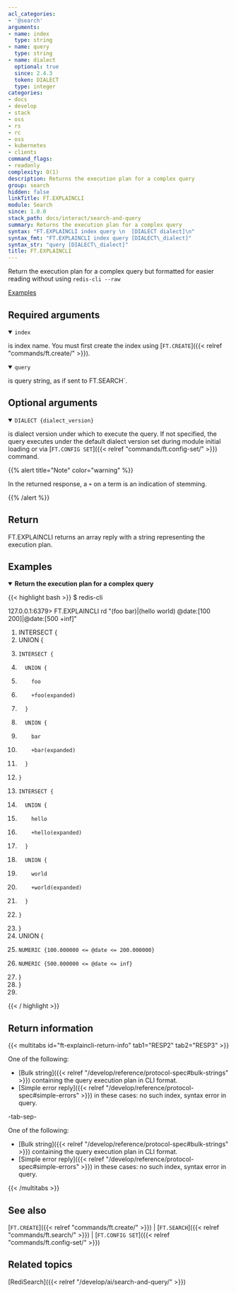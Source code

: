 ```yaml
---
acl_categories:
- '@search'
arguments:
- name: index
  type: string
- name: query
  type: string
- name: dialect
  optional: true
  since: 2.4.3
  token: DIALECT
  type: integer
categories:
- docs
- develop
- stack
- oss
- rs
- rc
- oss
- kubernetes
- clients
command_flags:
- readonly
complexity: O(1)
description: Returns the execution plan for a complex query
group: search
hidden: false
linkTitle: FT.EXPLAINCLI
module: Search
since: 1.0.0
stack_path: docs/interact/search-and-query
summary: Returns the execution plan for a complex query
syntax: "FT.EXPLAINCLI index query \n  [DIALECT dialect]\n"
syntax_fmt: "FT.EXPLAINCLI index query [DIALECT\_dialect]"
syntax_str: "query [DIALECT\_dialect]"
title: FT.EXPLAINCLI
---
```


Return the execution plan for a complex query but formatted for easier reading without using `redis-cli --raw`

[Examples](#examples)

## Required arguments

<details open>
<summary><code>index</code></summary>

is index name. You must first create the index using [`FT.CREATE`]({{< relref "commands/ft.create/" >}}).
</details>

<details open>
<summary><code>query</code></summary>

is query string, as if sent to FT.SEARCH`.
</details>

## Optional arguments

<details open>
<summary><code>DIALECT {dialect_version}</code></summary>

is dialect version under which to execute the query. If not specified, the query executes under the default dialect version set during module initial loading or via [`FT.CONFIG SET`]({{< relref "commands/ft.config-set/" >}}) command.

{{% alert title="Note" color="warning" %}}
 
In the returned response, a `+` on a term is an indication of stemming.

{{% /alert %}}

</details>

## Return

FT.EXPLAINCLI returns an array reply with a string representing the execution plan.

## Examples

<details open>
<summary><b>Return the execution plan for a complex query</b></summary>

{{< highlight bash >}}
$ redis-cli

127.0.0.1:6379> FT.EXPLAINCLI rd "(foo bar)|(hello world) @date:[100 200]|@date:[500 +inf]"
 1) INTERSECT {
 2)   UNION {
 3)     INTERSECT {
 4)       UNION {
 5)         foo
 6)         +foo(expanded)
 7)       }
 8)       UNION {
 9)         bar
10)         +bar(expanded)
11)       }
12)     }
13)     INTERSECT {
14)       UNION {
15)         hello
16)         +hello(expanded)
17)       }
18)       UNION {
19)         world
20)         +world(expanded)
21)       }
22)     }
23)   }
24)   UNION {
25)     NUMERIC {100.000000 <= @date <= 200.000000}
26)     NUMERIC {500.000000 <= @date <= inf}
27)   }
28) }
29)
{{< / highlight >}}
</details>

## Return information

{{< multitabs id="ft-explaincli-return-info" 
    tab1="RESP2" 
    tab2="RESP3" >}}

One of the following:
* [Bulk string]({{< relref "/develop/reference/protocol-spec#bulk-strings" >}}) containing the query execution plan in CLI format.
* [Simple error reply]({{< relref "/develop/reference/protocol-spec#simple-errors" >}}) in these cases: no such index, syntax error in query.

-tab-sep-

One of the following:
* [Bulk string]({{< relref "/develop/reference/protocol-spec#bulk-strings" >}}) containing the query execution plan in CLI format.
* [Simple error reply]({{< relref "/develop/reference/protocol-spec#simple-errors" >}}) in these cases: no such index, syntax error in query.

{{< /multitabs >}}
## See also

[`FT.CREATE`]({{< relref "commands/ft.create/" >}}) | [`FT.SEARCH`]({{< relref "commands/ft.search/" >}}) | [`FT.CONFIG SET`]({{< relref "commands/ft.config-set/" >}})

## Related topics

[RediSearch]({{< relref "/develop/ai/search-and-query/" >}})

